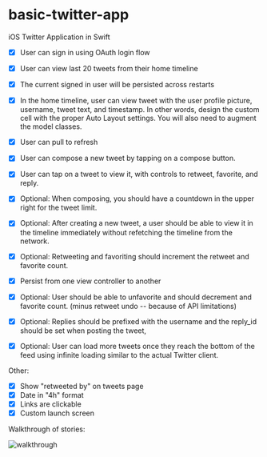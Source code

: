 basic-twitter-app
=================

iOS Twitter Application in Swift

- [x] User can sign in using OAuth login flow
- [x] User can view last 20 tweets from their home timeline
- [x] The current signed in user will be persisted across restarts
- [x] In the home timeline, user can view tweet with the user profile picture, username, tweet text, and timestamp. In other words, design the custom cell with the proper Auto Layout settings. You will also need to augment the model classes.
- [x] User can pull to refresh
- [x] User can compose a new tweet by tapping on a compose button.
- [x] User can tap on a tweet to view it, with controls to retweet, favorite, and reply.

- [x] Optional: When composing, you should have a countdown in the upper right for the tweet limit.
- [x] Optional: After creating a new tweet, a user should be able to view it in the timeline immediately without refetching the timeline from the network.
- [x] Optional: Retweeting and favoriting should increment the retweet and favorite count.
- [x] Persist from one view controller to another
- [x] Optional: User should be able to unfavorite and should decrement and favorite count. (minus retweet undo -- because of API limitations)
- [x] Optional: Replies should be prefixed with the username and the reply_id should be set when posting the tweet,
- [x] Optional: User can load more tweets once they reach the bottom of the feed using infinite loading similar to the actual Twitter client.

Other:
- [x] Show "retweeted by" on tweets page
- [x] Date in "4h" format
- [x] Links are clickable
- [x] Custom launch screen

Walkthrough of stories:

![walkthrough](https://sahil.box.com/shared/static/3y3g89f2v54o480y6hx3.gif)

